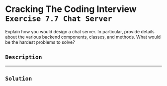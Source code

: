 # Cracking The Coding Interview `Exercise 7.7 Chat Server`

Explain how you would design a chat server. In particular, provide details about the various backend components, classes, and methods. What would be the hardest problems to solve?

## `Description`

---

## `Solution`